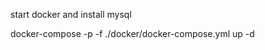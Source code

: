 

start docker and install mysql

docker-compose -p <your-project-name> -f ./docker/docker-compose.yml up -d
